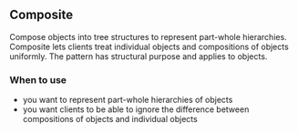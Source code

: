 ## Composite

Compose objects into tree structures to represent part-whole hierarchies. 
Composite lets clients treat individual objects and compositions of objects uniformly. 
The pattern has structural purpose and applies to objects.

### When to use

* you want to represent part-whole hierarchies of objects
* you want clients to be able to ignore the difference between compositions of objects and individual objects